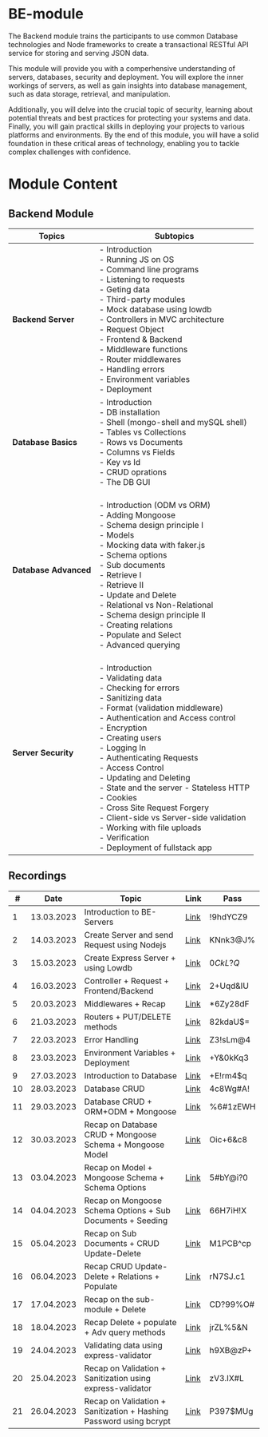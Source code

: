
# BE-module
The Backend module trains the participants to use common Database technologies and Node frameworks to create a transactional RESTful API service for storing and serving JSON data.

This module will provide you with a comperhensive understanding of servers, databases, security and deployment. You will explore the inner workings of servers, as well as gain insights into database management, such as data storage, retrieval, and manipulation.

Additionally, you will delve into the crucial topic of security, learning about potential threats and best practices for protecting your systems and data.
Finally, you will gain practical skills in deploying your projects to various platforms and environments. By the end of this module, you will have a solid foundation in these critical areas of technology, enabling you to tackle complex challenges with confidence.

# Module Content
## Backend Module
| Topics | Subtopics |
| ------ | --------- |
| **Backend Server** | - Introduction <br> - Running JS on OS <br> - Command line programs <br> - Listening to requests <br> - Geting data <br> - Third-party modules <br> - Mock database using lowdb <br> - Controllers in MVC architecture <br> - Request Object <br> - Frontend & Backend <br> - Middleware functions <br> - Router middlewares <br> - Handling errors <br> - Environment variables <br> - Deployment|
| **Database Basics** | - Introduction <br> - DB installation <br> - Shell (mongo-shell and mySQL shell) <br> - Tables vs Collections <br> - Rows vs Documents <br> - Columns vs Fields <br> - Key vs Id <br> - CRUD oprations  <br> - The DB GUI|
| **Database Advanced** |  <br> - Introduction (ODM vs ORM) <br> - Adding Mongoose <br> - Schema design principle I<br> - Models <br> - Mocking data with faker.js <br> - Schema options <br> - Sub documents <br> - Retrieve I <br> - Retrieve II <br> - Update and Delete <br> - Relational vs Non-Relational <br> - Schema design principle II <br> - Creating relations <br> - Populate and Select <br> - Advanced querying |
| **Server Security** |  <br> - Introduction <br> - Validating data <br> - Checking for errors <br> - Sanitizing data <br> - Format (validation middleware) <br> - Authentication and Access control <br> - Encryption <br> - Creating users <br> - Logging In <br> - Authenticating Requests <br> - Access Control <br> - Updating and Deleting <br> - State and the server - Stateless HTTP <br> - Cookies <br> - Cross Site Request Forgery <br> - Client-side vs Server-side validation <br> - Working with file uploads <br> - Verification <br> - Deployment of fullstack app|




## Recordings
| # | Date | Topic | Link | Pass      |
| - | ---- | ----- |----- | --------- |
| 1 | 13.03.2023 | Introduction to BE-Servers                  | [Link](https://us02web.zoom.us/rec/share/dPGA_IJutci01I3GNKb7jCCaqNVKibIe6eaOMTb1Wt3dNyRwejm7JeTApEUjxzIT.dbZPQ8t_wZy4WHuI) | !9hdYCZ9  |
| 2 | 14.03.2023 | Create Server and send Request using Nodejs | [Link](https://us02web.zoom.us/rec/share/Kgs3Jm-kwAhslV9KL72H3Nh6BxWTXn94zExd-flcYrLqr8FvCquAIV0siEHHiqlB.RDv4hwfagWVWEaGj) | KNnk3@J%  |
| 3 | 15.03.2023 | Create Express Server + using Lowdb         | [Link](https://us02web.zoom.us/rec/share/tSGFSkzXxZg0Q82lPhAw-CpzvWKoLWhLa0lFSOIAS6nectfIlu3O6HWXwWKgYsf1.f6x5P4KxtGCTePjI) | $0CkL?Q$  |
| 4 | 16.03.2023 | Controller + Request + Frontend/Backend     | [Link](https://us02web.zoom.us/rec/share/n1DzxT5zqutfvngx26jNdsbnkU-dgyHklQziJY1augXXfVQ9r9FfuC8PoOkyWkR1.qnZMRwbG8DjR4w0d) | 2+Uqd&IU  |
| 5 | 20.03.2023 | Middlewares + Recap                         | [Link](https://us02web.zoom.us/rec/share/v5tzTsVnvgSExg8WjhSv5gzZlo3Qnf6NfQiRFi3pwfybHgtZHyfY4zb1qfehPnIX.BhzrcLWd8ZhAfwxl) | \*6Zy28dF |
| 6 | 21.03.2023 | Routers + PUT/DELETE methods                | [Link](https://us02web.zoom.us/rec/share/oIrs3nX3XxaZ2Bi8b6mCaY59HJN57s1T1ju3QXZva6ctBqmatA0wWtj6AKg6ETAw.sn-Z43RfkAIj9dJf) | 82kdaU$=  |
| 7 | 22.03.2023 | Error Handling                              | [Link](https://us02web.zoom.us/rec/share/5DQmhK3T29APhlbTKho3c23zyTLpMM3jFNjjvdUFa7PtKUc80sxy-rJ7sPrcMrPS.r_j-KjAannP7LdAD) | Z3!sLm@4  |
| 8 | 23.03.2023 | Environment Variables + Deployment          | [Link](https://us02web.zoom.us/rec/share/8QICsTwkm5fH6iY7aYhf8AHGTW78HaHjVzRPKpog6Z1X5npZR1AVlx9qWDr_SxyG.VRom5w-CVJs1qDJ_) | +Y&0kKq3  |
| 9 | 27.03.2023 | Introduction to Database          | [Link](https://us02web.zoom.us/rec/share/TA7Ft3S1WPSB9nrMZ7-J4e467i4IZ-idzpsOJ6L3uo7PMO08Bm9rZw7_tAZqKnEF.T9mQ3jsuk2qK9NFa) | +E!rm4$q  |
| 10 | 28.03.2023 | Database CRUD          | [Link](https://us02web.zoom.us/rec/share/FDQHu0Q_kQiTr4Zbh0d3D-yp8JQOGmtGa8mqqjiqfEQjp4RZmGu0asFsymjKJ0Cl.5ASv7T7qOzbM8nWA) | 4c8Wg#A!  |
| 11 | 29.03.2023 | Database CRUD + ORM+ODM + Mongoose  | [Link](https://us02web.zoom.us/rec/share/-mx21L-KB15N4f0KiBleFH4XTc0IvXzwV0rWwxsUQOBofFXceacHgXsQKKiflzra.I7uwQ_XUaPx1xFF1) | %6#1zEWH  |
| 12 | 30.03.2023 | Recap on Database CRUD + Mongoose Schema + Mongoose Model  | [Link](https://us02web.zoom.us/rec/share/IABZjxi2EJ92EE5OUn3h04y755ZPUKUUhVjtlE8yUKKgsGk302IdSibaePgTeOyM.5Mllcb-n8dSbpt7Z) | Oic+6&c8  |
| 13 | 03.04.2023 | Recap on Model + Mongoose Schema + Schema Options  | [Link](https://us02web.zoom.us/rec/share/rlIuv-OyoehmG1HaenSujP92I9l9bK2EUCYMYL2MM76Hp6VorrgvTVJlzStD_InQ.KuQX_paCMfQ51AY0) | 5#bY@i?0  |
| 14 | 04.04.2023 | Recap on Mongoose Schema Options + Sub Documents + Seeding | [Link](https://us02web.zoom.us/rec/share/F8h1f1cMax7tgiqMqdWF1f-hsQFiRVunkK6Hgg1mm4dXgoqmmAYe7yCscwesuZ02.rWjmFmcmFXRka61I) | 66H7iH!X  |
| 15 | 05.04.2023 | Recap on Sub Documents + CRUD Update-Delete  | [Link](https://us02web.zoom.us/rec/share/NEbrJOGUo1IFl1aAfEHTg3J9H9lFMiRhrBUibGKZj-9-Dj-aknXa_KyWEOW124DI.BzRRvo_4OBdphHuN) | M1PCB^cp  |
| 16 | 06.04.2023 | Recap CRUD Update-Delete + Relations + Populate  | [Link](https://us02web.zoom.us/rec/share/RJGquLOUQ_MyeGeB0ZlOHhUIfpvblfKe3b1_nruNKoVBqPil_BLCQ8HQIFk30TqB.ecKlMMTg0XUq9NxO) | rN7SJ.c1  |
| 17 | 17.04.2023 | Recap on the sub-module + Delete  | [Link](https://us02web.zoom.us/rec/share/dvAalDpzyAB8gI4-oP-Hh8AxTLzrmbiWRocGoECXtQ0dByLtw-YD7_j7OoQFyxl6.TCQRlYHqdFQgXzwr) | CD?99%O#  |
| 18 | 18.04.2023 | Recap Delete + populate + Adv query methods  | [Link](https://us02web.zoom.us/rec/share/qNE8mawYPiRPsx7rnEUCGNwDqFmMhmoU7Pre9lAiCal7hpiXSpw07uKlJ-QClI9c.UcgX4fdLk6gLAcVq) | jrZL%5&N  |
| 19 | 24.04.2023 | Validating data using express-validator  | [Link](https://us02web.zoom.us/rec/share/cYDRMsblSZqFgdqRSpoJACqfPYmteL1aVz6UdOWy-qD5AkMVjk5k-GMI8X5Bpp3N.EKGuYsEsM_ZbMLHx) | h9XB@zP+  |
| 20 | 25.04.2023 | Recap on Validation + Sanitization using express-validator  | [Link](https://us02web.zoom.us/rec/share/b_RuxxeABTl5JfgiT4OLzFT_oRk_Yj-GmHsqwPyPWLR32aqft5uCeQN5mCAYLiu2.rQDpHTM6qElVbWVF) | zV3.IX#L  |
| 21 | 26.04.2023 | Recap on Validation + Sanitization + Hashing Password using bcrypt  | [Link](https://us02web.zoom.us/rec/share/JlJUQySejVWkJdTH4eD4rV5yAhZW7syzrLVWLmJ7yCHY7w-CFjHfMJZBLECkVSqm.IXugjIp-Zv-mE0AT) | P397$MUg  |